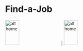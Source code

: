 # Find-a-Job


<img src="https://github.com/md-shahin-miah/Find-a-Job/assets/68494371/b4b98fe9-82b5-4044-9ded-968ae12577b5" alt="alt home" style="width:30%;height:80;margin-right: 25px"> | 
<img src="https://github.com/md-shahin-miah/Find-a-Job/assets/68494371/1a59be41-64ff-4266-b94f-d15d068a4903" alt="alt home" style="width:30%;height:80">

